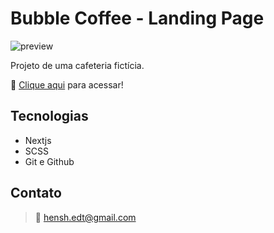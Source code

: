 # Bubble Coffee - Landing Page
![preview](./.github/preview.png)

Projeto de uma cafeteria fictícia.

🔗 [Clique aqui](https://coffee-pe6ltnpfo-henshedt.vercel.app/) para acessar!


## Tecnologias

- Nextjs
- SCSS
- Git e Github

## Contato

>📧 hensh.edt@gmail.com

